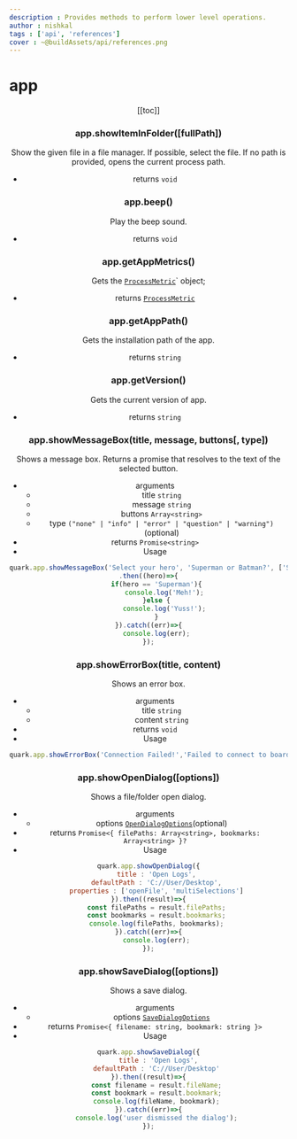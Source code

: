 ```yaml
---
description : Provides methods to perform lower level operations.
author : nishkal
tags : ['api', 'references']
cover : ~@buildAssets/api/references.png
---
```


# app
<Header/>
[[toc]]

### app.showItemInFolder([fullPath])
Show the given file in a file manager. If possible, select the file. If no path is provided, opens the current process path.
* returns `void`

### app.beep()
Play the beep sound.
* returns `void`

### app.getAppMetrics()
Gets the [`ProcessMetric`](/)` object;
* returns [`ProcessMetric`](/)

### app.getAppPath()
Gets the installation path of the app.
* returns `string`

### app.getVersion()
Gets the current version of app.
* returns `string`

### app.showMessageBox(title, message, buttons[, type])
Shows a message box. Returns a promise that resolves to the text of the selected button.
* arguments
  * title `string`
  * message `string`
  * buttons `Array<string>` 
  * type `("none" | "info" | "error" | "question" | "warning")` (optional)
* returns `Promise<string>`
* Usage

```js
quark.app.showMessageBox('Select your hero', 'Superman or Batman?', ['Superman', 'Batman'], 'question')
.then((hero)=>{
    if(hero == 'Superman'){
        console.log('Meh!');
    }else {
        console.log('Yuss!');
    }
}).catch((err)=>{
    console.log(err);
});
```

### app.showErrorBox(title, content)
Shows an error box.
* arguments
  * title `string`
  * content `string`
* returns `void`
* Usage

```js
quark.app.showErrorBox('Connection Failed!','Failed to connect to board at COM port 5');
```

### app.showOpenDialog([options])
Shows a file/folder open dialog.
* arguments
  * options [`OpenDialogOptions`](/)(optional)
* returns `Promise<{ filePaths: Array<string>, bookmarks: Array<string> }?`
* Usage

```js
quark.app.showOpenDialog({
    title : 'Open Logs',
    defaultPath : 'C://User/Desktop',
    properties : ['openFile', 'multiSelections']
}).then((result)=>{
    const filePaths = result.filePaths;
    const bookmarks = result.bookmarks;
    console.log(filePaths, bookmarks);
}).catch((err)=>{
    console.log(err);
});
```

### app.showSaveDialog([options])
Shows a save dialog.
* arguments
  * options [`SaveDialogOptions`](/)
* returns `Promise<{ filename: string, bookmark: string }>` 
* Usage

```js
quark.app.showSaveDialog({
     title : 'Open Logs',
    defaultPath : 'C://User/Desktop'
}).then((result)=>{
    const filename = result.fileName;
    const bookmark = result.bookmark;
    console.log(fileName, bookmark);
}).catch((err)=>{
    console.log('user dismissed the dialog');
});
```